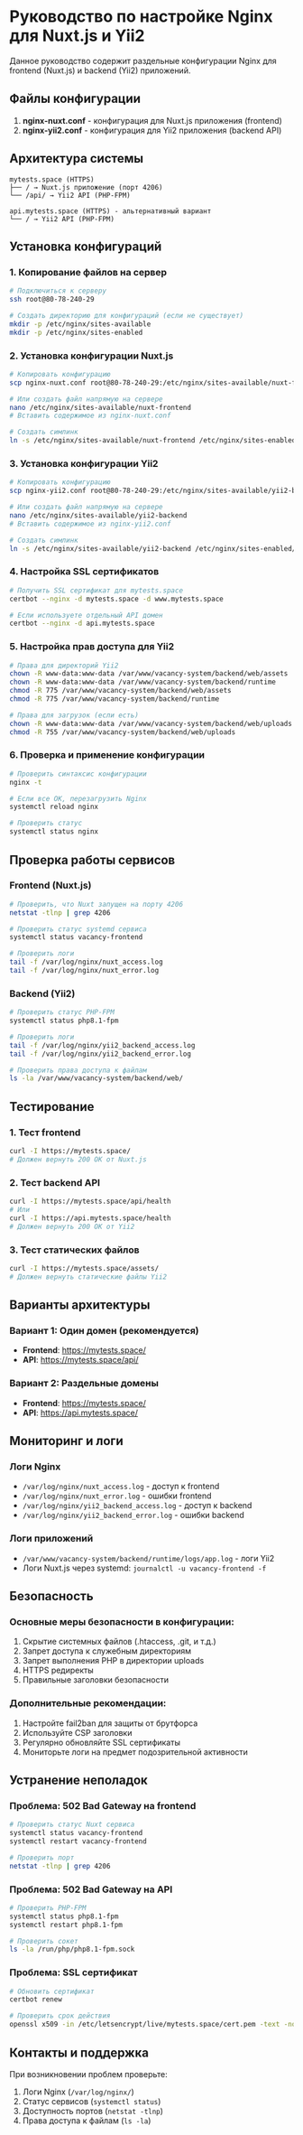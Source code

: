 # Руководство по настройке Nginx для Nuxt.js и Yii2

Данное руководство содержит раздельные конфигурации Nginx для frontend (Nuxt.js) и backend (Yii2) приложений.

## Файлы конфигурации

1. **nginx-nuxt.conf** - конфигурация для Nuxt.js приложения (frontend)
2. **nginx-yii2.conf** - конфигурация для Yii2 приложения (backend API)

## Архитектура системы

```
mytests.space (HTTPS)
├── / → Nuxt.js приложение (порт 4206)
└── /api/ → Yii2 API (PHP-FPM)

api.mytests.space (HTTPS) - альтернативный вариант
└── / → Yii2 API (PHP-FPM)
```

## Установка конфигураций

### 1. Копирование файлов на сервер

```bash
# Подключиться к серверу
ssh root@80-78-240-29

# Создать директорию для конфигураций (если не существует)
mkdir -p /etc/nginx/sites-available
mkdir -p /etc/nginx/sites-enabled
```

### 2. Установка конфигурации Nuxt.js

```bash
# Копировать конфигурацию
scp nginx-nuxt.conf root@80-78-240-29:/etc/nginx/sites-available/nuxt-frontend

# Или создать файл напрямую на сервере
nano /etc/nginx/sites-available/nuxt-frontend
# Вставить содержимое из nginx-nuxt.conf

# Создать симлинк
ln -s /etc/nginx/sites-available/nuxt-frontend /etc/nginx/sites-enabled/
```

### 3. Установка конфигурации Yii2

```bash
# Копировать конфигурацию
scp nginx-yii2.conf root@80-78-240-29:/etc/nginx/sites-available/yii2-backend

# Или создать файл напрямую на сервере
nano /etc/nginx/sites-available/yii2-backend
# Вставить содержимое из nginx-yii2.conf

# Создать симлинк
ln -s /etc/nginx/sites-available/yii2-backend /etc/nginx/sites-enabled/
```

### 4. Настройка SSL сертификатов

```bash
# Получить SSL сертификат для mytests.space
certbot --nginx -d mytests.space -d www.mytests.space

# Если используете отдельный API домен
certbot --nginx -d api.mytests.space
```

### 5. Настройка прав доступа для Yii2

```bash
# Права для директорий Yii2
chown -R www-data:www-data /var/www/vacancy-system/backend/web/assets
chown -R www-data:www-data /var/www/vacancy-system/backend/runtime
chmod -R 775 /var/www/vacancy-system/backend/web/assets
chmod -R 775 /var/www/vacancy-system/backend/runtime

# Права для загрузок (если есть)
chown -R www-data:www-data /var/www/vacancy-system/backend/web/uploads
chmod -R 755 /var/www/vacancy-system/backend/web/uploads
```

### 6. Проверка и применение конфигурации

```bash
# Проверить синтаксис конфигурации
nginx -t

# Если все ОК, перезагрузить Nginx
systemctl reload nginx

# Проверить статус
systemctl status nginx
```

## Проверка работы сервисов

### Frontend (Nuxt.js)

```bash
# Проверить, что Nuxt запущен на порту 4206
netstat -tlnp | grep 4206

# Проверить статус systemd сервиса
systemctl status vacancy-frontend

# Проверить логи
tail -f /var/log/nginx/nuxt_access.log
tail -f /var/log/nginx/nuxt_error.log
```

### Backend (Yii2)

```bash
# Проверить статус PHP-FPM
systemctl status php8.1-fpm

# Проверить логи
tail -f /var/log/nginx/yii2_backend_access.log
tail -f /var/log/nginx/yii2_backend_error.log

# Проверить права доступа к файлам
ls -la /var/www/vacancy-system/backend/web/
```

## Тестирование

### 1. Тест frontend

```bash
curl -I https://mytests.space/
# Должен вернуть 200 OK от Nuxt.js
```

### 2. Тест backend API

```bash
curl -I https://mytests.space/api/health
# Или
curl -I https://api.mytests.space/health
# Должен вернуть 200 OK от Yii2
```

### 3. Тест статических файлов

```bash
curl -I https://mytests.space/assets/
# Должен вернуть статические файлы Yii2
```

## Варианты архитектуры

### Вариант 1: Один домен (рекомендуется)
- **Frontend**: https://mytests.space/
- **API**: https://mytests.space/api/

### Вариант 2: Раздельные домены
- **Frontend**: https://mytests.space/
- **API**: https://api.mytests.space/

## Мониторинг и логи

### Логи Nginx
- `/var/log/nginx/nuxt_access.log` - доступ к frontend
- `/var/log/nginx/nuxt_error.log` - ошибки frontend
- `/var/log/nginx/yii2_backend_access.log` - доступ к backend
- `/var/log/nginx/yii2_backend_error.log` - ошибки backend

### Логи приложений
- `/var/www/vacancy-system/backend/runtime/logs/app.log` - логи Yii2
- Логи Nuxt.js через systemd: `journalctl -u vacancy-frontend -f`

## Безопасность

### Основные меры безопасности в конфигурации:
1. Скрытие системных файлов (.htaccess, .git, и т.д.)
2. Запрет доступа к служебным директориям
3. Запрет выполнения PHP в директории uploads
4. HTTPS редиректы
5. Правильные заголовки безопасности

### Дополнительные рекомендации:
1. Настройте fail2ban для защиты от брутфорса
2. Используйте CSP заголовки
3. Регулярно обновляйте SSL сертификаты
4. Мониторьте логи на предмет подозрительной активности

## Устранение неполадок

### Проблема: 502 Bad Gateway на frontend
```bash
# Проверить статус Nuxt сервиса
systemctl status vacancy-frontend
systemctl restart vacancy-frontend

# Проверить порт
netstat -tlnp | grep 4206
```

### Проблема: 502 Bad Gateway на API
```bash
# Проверить PHP-FPM
systemctl status php8.1-fpm
systemctl restart php8.1-fpm

# Проверить сокет
ls -la /run/php/php8.1-fpm.sock
```

### Проблема: SSL сертификат
```bash
# Обновить сертификат
certbot renew

# Проверить срок действия
openssl x509 -in /etc/letsencrypt/live/mytests.space/cert.pem -text -noout | grep "Not After"
```

## Контакты и поддержка

При возникновении проблем проверьте:
1. Логи Nginx (`/var/log/nginx/`)
2. Статус сервисов (`systemctl status`)
3. Доступность портов (`netstat -tlnp`)
4. Права доступа к файлам (`ls -la`)
